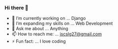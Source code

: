 ### Hi there 👋

- 🔭 I’m currently working on ... Django
- 🤔 I’m expanding my skills on ... Web Development
- 💬 Ask me about ... Anything
- 📫 How to reach me: ... jscslg27@gmail.com
- ⚡ Fun fact: ... I love coding
